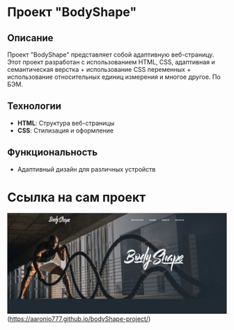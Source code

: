 # Проект "BodyShape"
## Описание

Проект "BodyShape" представляет собой адаптивную веб-страницу. Этот проект разработан с использованием HTML, CSS, адаптивная и семантическая верстка + использование CSS переменных + использование относительных единиц измерения и многое другое. По БЭМ.

## Технологии

- **HTML**: Структура веб-страницы
- **CSS**: Стилизация и оформление

## Функциональность

- Адаптивный дизайн для различных устройств

# Ссылка на сам проект 
![Превью](./img/Превью.JPG)
(https://aaronio777.github.io/bodyShape-project/)
